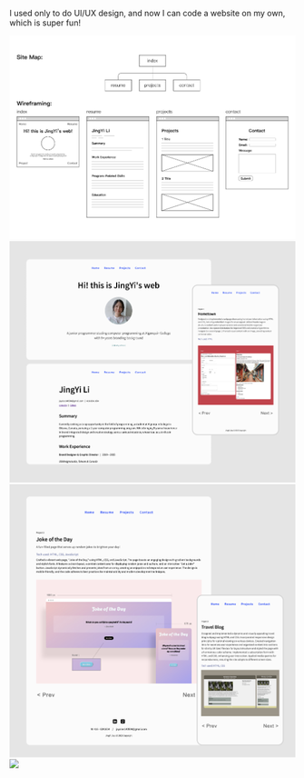 I used only to do UI/UX design, and now I can code a website on my own, which is super fun!

![](images/introduction-1.jpg)
![](images/introduction-2.jpg)
![](images/introduction-3.jpg)
<img src="https://github.com/JayaLeein/PersonalProfileWeb/assets/56601790/e3f62935-8ecb-4b1a-9e84-179e7f48d865" width="1050" />
